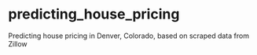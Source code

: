 # predicting_house_pricing
Predicting house pricing in Denver, Colorado, based on scraped data from Zillow
